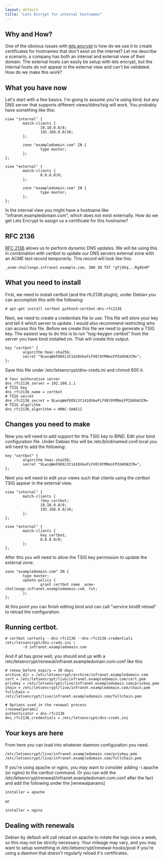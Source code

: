 ```yaml
---
layout: default
title: "Lets Encrypt for internal hostnames"
---
```

## Why and How?

One of the obvious issues with [lets encrypt](https://letsencrypt.org/) is how do we use it to create certificates for hostnames that don't exist on the internet?  Let me describe a scenario; a company has both an internal and external view of their
domain. The external hosts can easily be setup with lets encrypt, but the internal hosts do not appear in the external view and can't be validated. How do we make this work?  

## What you have now

Let's start with a few basics. I'm going to assume you're using bind, but any DNS server that supports different views/ddns/tsig will work. You probably have something like this:

```
view "internal" {
        match-clients { 
                10.10.0.0/8;
                192.168.0.0/16;
        };

        zone "exampledomain.com" IN {
                type master;
        };
};

view "external" {
        match-clients {
                0.0.0.0/0;
        };

        zone "exampledomain.com" IN {
                type master;
        };
};
```

In the internal view you might have a hostname like "infranet.exampledomain.com", which does not exist externally. How do we get Lets Encrypt to assign us a certificate for this hostname?

## RFC 2136

[RFC 2136](https://en.wikipedia.org/wiki/Dynamic_DNS) allows us to perform dynamic DNS updates. We will be using this in combination with certbot to update our DNS servers external zone with an ACME text record temporarily. 
This record will look like this:

```
_acme-challenge.infranet.example.com. 300 IN TXT "gfj9Xq...Rg85nM"
```

## What you need to install
First, we need to install certbot (and the rfc2136 plugin), under Debian you can accomplish this with the following:

```
# apt-get install certbot python3-certbot-dns-rfc2136
```

Next, we need to create a credentials file to use. This file will store your key and tell it which server to update. I would also recommend restricting who can access this file. Before we create this file we need
to generate a TSIG key. The easiest way to do this is to run "tsig-keygen certbot" from the server you have bind installed on. That will create this output.

```
key "certbot" {
        algorithm hmac-sha256;
        secret "9LwsqWeFOOXi3t1410VkeFLFV0l9YM9miFPZd4hNJCM=";
};
```

Save this file under /etc/letsencrypt/dns-creds.ini and chmod 600 it.

```
# Your authorative server
dns_rfc2136_server = 192.168.1.1
# TSIG key
dns_rfc2136_name = certbot
# TSIG secret
dns_rfc2136_secret = 9LwsqWeFOOXi3t1410VkeFLFV0l9YM9miFPZd4hNJCM=
# TSIG algorithm
dns_rfc2136_algorithm = HMAC-SHA512
```

## Changes you need to make
Now you will need to add support for this TSIG key to BIND. Edit your bind configuration file. Under Debian this will be /etc/bind/named.conf.local you will need to add the following:

```
key "certbot" {
        algorithm hmac-sha256;
        secret "9LwsqWeFOOXi3t1410VkeFLFV0l9YM9miFPZd4hNJCM=";
};
```

Next you will need to edit your views such that clients using the certbot TSIG appear in the external view.

```
view "internal" {
        match-clients {
                !key certbot;
                10.10.0.0/8;
                192.168.0.0/16;
        };
};

view "external" {
        match-clients {
                key certbot;
                0.0.0.0/0;
        };
};
```

After this you will need to allow the TSIG key permission to update the external zone. 

```
zone "exampledomain.com" IN {
        type master;
        update-policy {
                grant certbot name _acme-challenge.infranet.exampledomain.com. txt;
        };
};
```


At this point you can finish editing bind and can call "service bind9 reload" to reload the configuration.

## Running certbot.

```
# certbot certonly --dns-rfc2136 --dns-rfc2136-credentials /etc/letsencrypt/dns-creds.ini \ 
        -d infranet.exampledomain.com
```

And if all has gone well, you should end up with a /etc/letsencrypt/renewal/infranet.exampledomain.com.conf like this

```
# renew_before_expiry = 30 days
archive_dir = /etc/letsencrypt/archive/infranet.exampledomain.com
cert = /etc/letsencrypt/live/infranet.exampledomain.com/cert.pem
privkey = /etc/letsencrypt/live/infranet.exampledomain.com/privkey.pem
chain = /etc/letsencrypt/live/infranet.exampledomain.com/chain.pem
fullchain = /etc/letsencrypt/live/infranet.exampledomain.com/fullchain.pem

# Options used in the renewal process
[renewalparams]
authenticator = dns-rfc2136
dns_rfc2136_credentials = /etc/letsencrypt/dns-creds.ini
```

## Your keys are here
From here you can load into whatever daemon configuration you need.

```
/etc/letsencrypt/live/infranet.exampledomain.com/privkey.pem
/etc/letsencrypt/live/infranet.exampledomain.com/fullchain.pem
```

If you're using apache or nginx, you may want to consider adding -i apache (or nginx) to the certbot command. Or you can edit the /etc/letsencrypt/renewal/infranet.exampledomain.com.conf after the fact and add the following under the [renewalparams]

```
installer = apache
```
or
```
installer = nginx
```

## Dealing with renewals
Debian by default will call reload on apache to rotate the logs once a week, so this may not be strictly necessary. Your mileage may vary, and you may want to setup something in /etc/letsencrypt/renewal-hooks/post if
you're using a daemon that doesn't regularly reload it's certificates.
